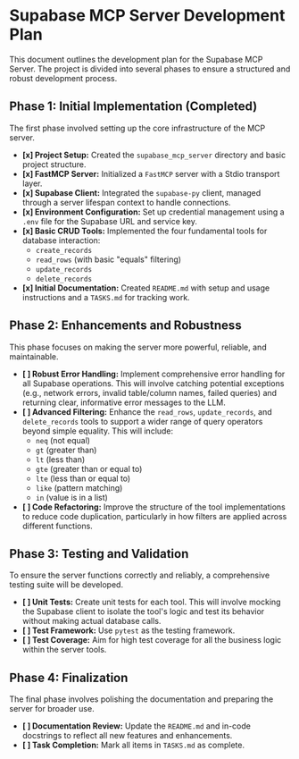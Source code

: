 # Supabase MCP Server Development Plan

This document outlines the development plan for the Supabase MCP Server. The project is divided into several phases to ensure a structured and robust development process.

## Phase 1: Initial Implementation (Completed)

The first phase involved setting up the core infrastructure of the MCP server.

-   **[x] Project Setup:** Created the `supabase_mcp_server` directory and basic project structure.
-   **[x] FastMCP Server:** Initialized a `FastMCP` server with a Stdio transport layer.
-   **[x] Supabase Client:** Integrated the `supabase-py` client, managed through a server lifespan context to handle connections.
-   **[x] Environment Configuration:** Set up credential management using a `.env` file for the Supabase URL and service key.
-   **[x] Basic CRUD Tools:** Implemented the four fundamental tools for database interaction:
    -   `create_records`
    -   `read_rows` (with basic "equals" filtering)
    -   `update_records`
    -   `delete_records`
-   **[x] Initial Documentation:** Created `README.md` with setup and usage instructions and a `TASKS.md` for tracking work.

## Phase 2: Enhancements and Robustness

This phase focuses on making the server more powerful, reliable, and maintainable.

-   **[ ] Robust Error Handling:** Implement comprehensive error handling for all Supabase operations. This will involve catching potential exceptions (e.g., network errors, invalid table/column names, failed queries) and returning clear, informative error messages to the LLM.
-   **[ ] Advanced Filtering:** Enhance the `read_rows`, `update_records`, and `delete_records` tools to support a wider range of query operators beyond simple equality. This will include:
    -   `neq` (not equal)
    -   `gt` (greater than)
    -   `lt` (less than)
    -   `gte` (greater than or equal to)
    -   `lte` (less than or equal to)
    -   `like` (pattern matching)
    -   `in` (value is in a list)
-   **[ ] Code Refactoring:** Improve the structure of the tool implementations to reduce code duplication, particularly in how filters are applied across different functions.

## Phase 3: Testing and Validation

To ensure the server functions correctly and reliably, a comprehensive testing suite will be developed.

-   **[ ] Unit Tests:** Create unit tests for each tool. This will involve mocking the Supabase client to isolate the tool's logic and test its behavior without making actual database calls.
-   **[ ] Test Framework:** Use `pytest` as the testing framework.
-   **[ ] Test Coverage:** Aim for high test coverage for all the business logic within the server tools.

## Phase 4: Finalization

The final phase involves polishing the documentation and preparing the server for broader use.

-   **[ ] Documentation Review:** Update the `README.md` and in-code docstrings to reflect all new features and enhancements.
-   **[ ] Task Completion:** Mark all items in `TASKS.md` as complete.
